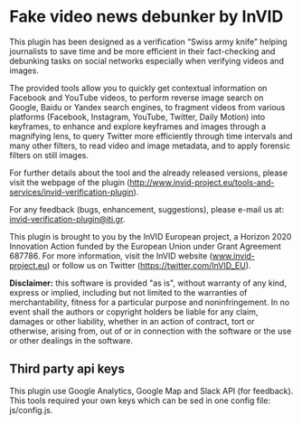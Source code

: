 # Fake video news debunker by InVID

This plugin has been designed as a verification “Swiss army knife” helping journalists to save time and be more efficient in their fact-checking and debunking tasks on social networks especially when verifying videos and images.

The provided tools allow you to quickly get contextual information on Facebook and YouΤube videos, to perform reverse image search on Google, Baidu or Yandex search engines, to fragment videos from various platforms (Facebook, Instagram, YouTube, Twitter, Daily Motion) into keyframes, to enhance and explore keyframes and images through a magnifying lens, to query Twitter more efficiently through time intervals and many other filters, to read video and image metadata, and to apply forensic filters on still images.

For further details about the tool and the already released versions, please visit the webpage of the plugin (http://www.invid-project.eu/tools-and-services/invid-verification-plugin).

For any feedback (bugs, enhancement, suggestions), please e-mail us at: invid-verification-plugin@iti.gr.

This plugin is brought to you by the InVID European project, a Horizon 2020 Innovation Action funded by the European Union under Grant Agreement 687786. For more information, visit the InVID website (www.invid-project.eu) or follow us on Twitter (https://twitter.com/InVID_EU).

**Disclaimer:** this software is provided "as is", without warranty of any kind, express or implied, including but not limited to the warranties of merchantability, fitness for a particular purpose and noninfringement. In no event shall the authors or copyright holders be liable for any claim, damages or other liability, whether in an action of contract, tort or otherwise, arising from, out of or in connection with the software or the use or other dealings in the software.

## Third party api keys

This plugin use Google Analytics, Google Map and Slack API (for feedback). This tools required your own keys which can be sed in one config file: js/config.js.
